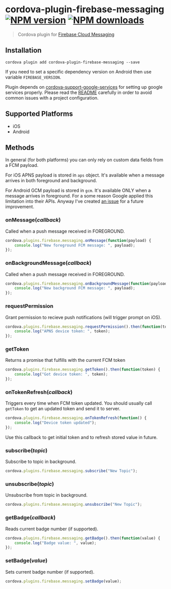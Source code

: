 # cordova-plugin-firebase-messaging<br>[![NPM version][npm-version]][npm-url] [![NPM downloads][npm-downloads]][npm-url]
> Cordova plugin for [Firebase Cloud Messaging](https://firebase.google.com/docs/cloud-messaging/)

## Installation

    cordova plugin add cordova-plugin-firebase-messaging --save

If you need to set a specific dependency version on Android then use variable `FIREBASE_VERSION`.

Plugin depends on [cordova-support-google-services](https://github.com/chemerisuk/cordova-support-google-services) for setting up google services properly. Please read the [README](https://github.com/chemerisuk/cordova-support-google-services/blob/master/README.md) carefully in order to avoid common issues with a project configuration.

## Supported Platforms

- iOS
- Android

## Methods
In general (for both platforms) you can only rely on custom data fields from a FCM payload.

For iOS APNS payload is stored in `aps` object. It's available when a message arrives in both foreground and background.

For Android GCM payload is stored in `gcm`. It's available ONLY when a message arrives in foreground. For a some reason Google applied this limitation into their APIs. Anyway I've created [an issue](https://github.com/chemerisuk/cordova-plugin-firebase-messaging/issues/2) for a future improvement.

### onMessage(_callback_)
Called when a push message received in FOREGROUND.
```js
cordova.plugins.firebase.messaging.onMessage(function(payload) {
    console.log("New foreground FCM message: ", payload);
});
```

### onBackgroundMessage(_callback_)
Called when a push message received in FOREGROUND.
```js
cordova.plugins.firebase.messaging.onBackgroundMessage(function(payload) {
    console.log("New background FCM message: ", payload);
});
```

### requestPermission
Grant permission to recieve push notifications (will trigger prompt on iOS).
```js
cordova.plugins.firebase.messaging.requestPermission().then(function(token) {
    console.log("APNS device token: ", token);
});
```

### getToken
Returns a promise that fulfills with the current FCM token
```js
cordova.plugins.firebase.messaging.getToken().then(function(token) {
    console.log("Got device token: ", token);
});
```

### onTokenRefresh(_callback_)
Triggers every time when FCM token updated. You should usually call `getToken` to get an updated token and send it to server.
```js
cordova.plugins.firebase.messaging.onTokenRefresh(function() {
    console.log("Device token updated");
});
```

Use this callback to get initial token and to refresh stored value in future.

### subscribe(_topic_)
Subscribe to topic in background.
```js
cordova.plugins.firebase.messaging.subscribe("New Topic");
```

### unsubscribe(_topic_)
Unsubscribe from topic in background.
```js
cordova.plugins.firebase.messaging.unsubscribe("New Topic");
```

### getBadge(_callback_)
Reads current badge number (if supported).
```js
cordova.plugins.firebase.messaging.getBadge().then(function(value) {
    console.log("Badge value: ", value);
});
```

### setBadge(_value_)
Sets current badge number (if supported).
```js
cordova.plugins.firebase.messaging.setBadge(value);
```

[npm-url]: https://www.npmjs.com/package/cordova-plugin-firebase-messaging
[npm-version]: https://img.shields.io/npm/v/cordova-plugin-firebase-messaging.svg
[npm-downloads]: https://img.shields.io/npm/dm/cordova-plugin-firebase-messaging.svg
